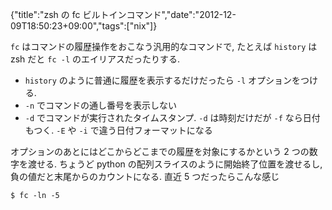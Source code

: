 {"title":"zsh の fc ビルトインコマンド","date":"2012-12-09T18:50:23+09:00","tags":["nix"]}

`fc` はコマンドの履歴操作をおこなう汎用的なコマンドで, たとえば `history` は zsh だと `fc -l` のエイリアスだったりする.

- `history` のように普通に履歴を表示するだけだったら `-l` オプションをつける.
- `-n` でコマンドの通し番号を表示しない
- `-d` でコマンドが実行されたタイムスタンプ. `-d` は時刻だけだが `-f` なら日付もつく. `-E` や `-i` で違う日付フォーマットになる

オプションのあとにはどこからどこまでの履歴を対象にするかという 2 つの数字を渡せる. ちょうど python の配列スライスのように開始終了位置を渡せるし, 負の値だと末尾からのカウントになる. 直近 5 つだったらこんな感じ

    $ fc -ln -5
